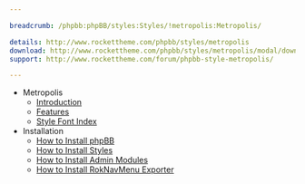 ```yaml
---

breadcrumb: /phpbb:phpBB/styles:Styles/!metropolis:Metropolis/

details: http://www.rockettheme.com/phpbb/styles/metropolis
download: http://www.rockettheme.com/phpbb/styles/metropolis/modal/downloads
support: http://www.rockettheme.com/forum/phpbb-style-metropolis/

---
```


* Metropolis
	* [Introduction](INDEX.md#introduction)
	* [Features](INDEX.md#features)
    * [Style Font Index](../../../technical_tips/general/font_index.md)
* Installation
	* [How to Install phpBB](../../start/install.md)
	* [How to Install Styles](../../start/styles.md)
	* [How to Install Admin Modules](../../start/styles.md#installing-administrative-modules)
	* [How to Install RokNavMenu Exporter](../../modules/roknavmenu.md)